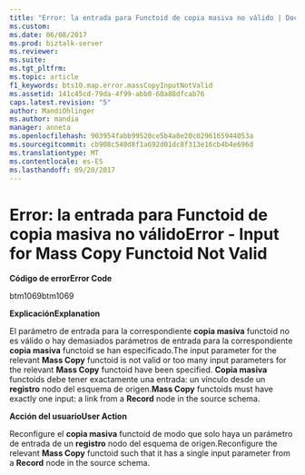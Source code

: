 ```yaml
---
title: "Error: la entrada para Functoid de copia masiva no válido | Documentos de Microsoft"
ms.custom: 
ms.date: 06/08/2017
ms.prod: biztalk-server
ms.reviewer: 
ms.suite: 
ms.tgt_pltfrm: 
ms.topic: article
f1_keywords: bts10.map.error.massCopyInputNotValid
ms.assetid: 141c45cd-79da-4f99-abb0-60a88dfcab76
caps.latest.revision: "5"
author: MandiOhlinger
ms.author: mandia
manager: anneta
ms.openlocfilehash: 903954fabb99520ce5b4a8e20c0296165944053a
ms.sourcegitcommit: cb908c540d8f1a692d01dc8f313e16cb4b4e696d
ms.translationtype: MT
ms.contentlocale: es-ES
ms.lasthandoff: 09/20/2017
---
```

# <a name="error---input-for-mass-copy-functoid-not-valid"></a><span data-ttu-id="be24b-102">Error: la entrada para Functoid de copia masiva no válido</span><span class="sxs-lookup"><span data-stu-id="be24b-102">Error - Input for Mass Copy Functoid Not Valid</span></span>
<span data-ttu-id="be24b-103">**Código de error**</span><span class="sxs-lookup"><span data-stu-id="be24b-103">**Error Code**</span></span>  
  
 <span data-ttu-id="be24b-104">btm1069</span><span class="sxs-lookup"><span data-stu-id="be24b-104">btm1069</span></span>  
  
 <span data-ttu-id="be24b-105">**Explicación**</span><span class="sxs-lookup"><span data-stu-id="be24b-105">**Explanation**</span></span>  
  
 <span data-ttu-id="be24b-106">El parámetro de entrada para la correspondiente **copia masiva** functoid no es válido o hay demasiados parámetros de entrada para la correspondiente **copia masiva** functoid se han especificado.</span><span class="sxs-lookup"><span data-stu-id="be24b-106">The input parameter for the relevant **Mass Copy** functoid is not valid or too many input parameters for the relevant **Mass Copy** functoid have been specified.</span></span> <span data-ttu-id="be24b-107">**Copia masiva** functoids debe tener exactamente una entrada: un vínculo desde un **registro** nodo del esquema de origen.</span><span class="sxs-lookup"><span data-stu-id="be24b-107">**Mass Copy** functoids must have exactly one input: a link from a **Record** node in the source schema.</span></span>  
  
 <span data-ttu-id="be24b-108">**Acción del usuario**</span><span class="sxs-lookup"><span data-stu-id="be24b-108">**User Action**</span></span>  
  
 <span data-ttu-id="be24b-109">Reconfigure el **copia masiva** functoid de modo que solo haya un parámetro de entrada de un **registro** nodo del esquema de origen.</span><span class="sxs-lookup"><span data-stu-id="be24b-109">Reconfigure the relevant **Mass Copy** functoid such that it has a single input parameter from a **Record** node in the source schema.</span></span>